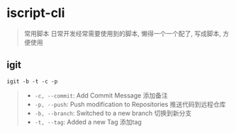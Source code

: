 # iscript-cli

> 常用脚本
> 日常开发经常需要使用到的脚本, 懒得一个一个配了, 写成脚本, 方便使用

## igit

```shell
igit -b -t -c -p
```

> - `-c, --commit`: Add Commit Message 添加备注
> - `-p, --push`:  Push modification to Repositories 推送代码到远程仓库
> - `-b, --branch`:  Switched to a new branch 切换到新分支
> - `-t, --tag`:  Added a new Tag 添加tag
